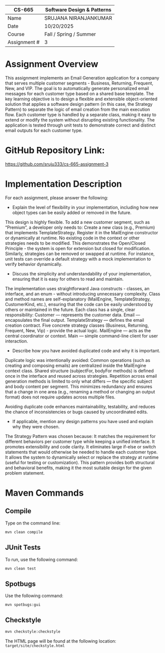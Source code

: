 
| CS-665       | Software Design & Patterns |
|--------------|----------------------------|
| Name         | SRUJANA NIRANJANKUMAR      |
| Date         | 10/20/2025                 |
| Course       | Fall / Spring / Summer     |
| Assignment # | 3                          |

# Assignment Overview
This assignment implements an Email Generation application for a company that serves multiple customer segments - Business, Returning, Frequent, New, and VIP.
The goal is to automatically generate personalized email messages for each customer type based on a shared base template.
The key learning objective is to design a flexible and extensible object-oriented solution that applies a software design pattern (in this case, the Strategy Pattern) to separate the logic of email creation from the main execution flow.
Each customer type is handled by a separate class, making it easy to extend or modify the system without disrupting existing functionality. 
The application is tested through unit tests to demonstrate correct and distinct email outputs for each customer type.

# GitHub Repository Link:
https://github.com/sruju333/cs-665-assignment-3

# Implementation Description 


For each assignment, please answer the following:

- Explain the level of flexibility in your implementation, including how new object types can
be easily added or removed in the future.

This design is highly flexible. To add a new customer segment, such as “Premium”, a developer only needs to:
Create a new class (e.g., Premium) that implements TemplateStrategy.
Register it in the MailEngine constructor or dynamically at runtime.
No existing code in the context or other strategies needs to be modified. 
This demonstrates the Open/Closed Principle - the system is open for extension but closed for modification.
Similarly, strategies can be removed or swapped at runtime. 
For instance, unit tests can override a default strategy with a mock implementation to verify behavior dynamically.

- Discuss the simplicity and understandability of your implementation, ensuring that it is
easy for others to read and maintain.

The implementation uses straightforward Java constructs - classes, an interface, and an enum - without introducing unnecessary complexity.
Class and method names are self-explanatory (MailEngine, TemplateStrategy, CustomerKind, etc.), ensuring that the code can be easily understood by others or maintained in the future.
Each class has a single, clear responsibility:
Customer — represents the customer data.
Email — encapsulates the final output.
TemplateStrategy — defines the email creation contract.
Five concrete strategy classes (Business, Returning, Frequent, New, Vip) - provide the actual logic.
MailEngine — acts as the central coordinator or context.
Main — simple command-line client for user interaction.

- Describe how you have avoided duplicated code and why it is important.

Duplicate logic was intentionally avoided:
Common operations (such as creating and composing emails) are centralized inside the MailEngine context class.
Shared structure (subjectFor, bodyFor methods) is defined once in the interface and reused across strategies.
Repetition across email generation methods is limited to only what differs — the specific subject and body content per segment.
This minimizes redundancy and ensures that a change in one area (e.g., renaming a method or changing an output format) does not require updates across multiple files.

Avoiding duplicate code enhances maintainability, testability, and reduces the chance of inconsistencies or bugs caused by uncoordinated edits.

- If applicable, mention any design patterns you have used and explain why they were
chosen.

The Strategy Pattern was chosen because:
It matches the requirement for different behaviors per customer type while keeping a unified interface.
It promotes extensibility and code clarity.
It eliminates large if-else or switch statements that would otherwise be needed to handle each customer type.
It allows the system to dynamically select or replace the strategy at runtime (useful for testing or customization).
This pattern provides both structural and behavioral benefits, making it the most suitable design for the given problem statement.


# Maven Commands
## Compile
Type on the command line: 

```bash
mvn clean compile
```



## JUnit Tests
To run, use the following command:
```bash
mvn clean test
```


## Spotbugs
Use the following command:

```bash
mvn spotbugs:gui 
```


## Checkstyle
```bash
mvn checkstyle:checkstyle
```

The HTML page will be found at the following location:
`target/site/checkstyle.html`




